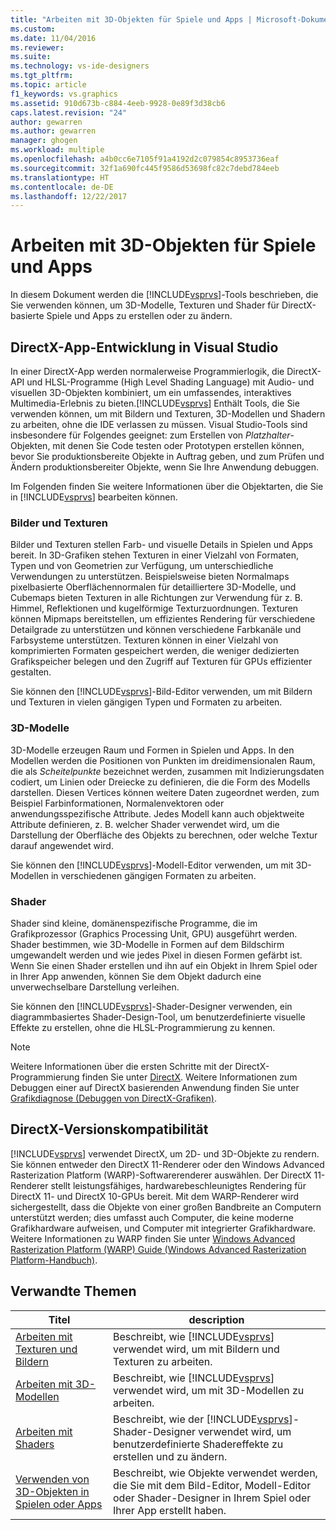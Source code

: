 ```yaml
---
title: "Arbeiten mit 3D-Objekten für Spiele und Apps | Microsoft-Dokumentation"
ms.custom: 
ms.date: 11/04/2016
ms.reviewer: 
ms.suite: 
ms.technology: vs-ide-designers
ms.tgt_pltfrm: 
ms.topic: article
f1_keywords: vs.graphics
ms.assetid: 910d673b-c884-4eeb-9928-0e89f3d38cb6
caps.latest.revision: "24"
author: gewarren
ms.author: gewarren
manager: ghogen
ms.workload: multiple
ms.openlocfilehash: a4b0cc6e7105f91a4192d2c079854c8953736eaf
ms.sourcegitcommit: 32f1a690fc445f9586d53698fc82c7debd784eeb
ms.translationtype: HT
ms.contentlocale: de-DE
ms.lasthandoff: 12/22/2017
---
```

# <a name="working-with-3-d-assets-for-games-and-apps"></a>Arbeiten mit 3D-Objekten für Spiele und Apps
In diesem Dokument werden die [!INCLUDE[vsprvs](../code-quality/includes/vsprvs_md.md)]-Tools beschrieben, die Sie verwenden können, um 3D-Modelle, Texturen und Shader für DirectX-basierte Spiele und Apps zu erstellen oder zu ändern.  
  
## <a name="directx-app-development-in-visual-studio"></a>DirectX-App-Entwicklung in Visual Studio  
 In einer DirectX-App werden normalerweise Programmierlogik, die DirectX-API und HLSL-Programme (High Level Shading Language) mit Audio- und visuellen 3D-Objekten kombiniert, um ein umfassendes, interaktives Multimedia-Erlebnis zu bieten.[!INCLUDE[vsprvs](../code-quality/includes/vsprvs_md.md)] Enthält Tools, die Sie verwenden können, um mit Bildern und Texturen, 3D-Modellen und Shadern zu arbeiten, ohne die IDE verlassen zu müssen. Visual Studio-Tools sind insbesondere für Folgendes geeignet: zum Erstellen von *Platzhalter*-Objekten, mit denen Sie Code testen oder Prototypen erstellen können, bevor Sie produktionsbereite Objekte in Auftrag geben, und zum Prüfen und Ändern produktionsbereiter Objekte, wenn Sie Ihre Anwendung debuggen.  
  
 Im Folgenden finden Sie weitere Informationen über die Objektarten, die Sie in [!INCLUDE[vsprvs](../code-quality/includes/vsprvs_md.md)] bearbeiten können.  
  
### <a name="images-and-textures"></a>Bilder und Texturen  
 Bilder und Texturen stellen Farb- und visuelle Details in Spielen und Apps bereit. In 3D-Grafiken stehen Texturen in einer Vielzahl von Formaten, Typen und von Geometrien zur Verfügung, um unterschiedliche Verwendungen zu unterstützen. Beispielsweise bieten Normalmaps pixelbasierte Oberflächennormalen für detailliertere 3D-Modelle, und Cubemaps bieten Texturen in alle Richtungen zur Verwendung für z. B. Himmel, Reflektionen und kugelförmige Texturzuordnungen. Texturen können Mipmaps bereitstellen, um effizientes Rendering für verschiedene Detailgrade zu unterstützen und können verschiedene Farbkanäle und Farbsysteme unterstützen. Texturen können in einer Vielzahl von komprimierten Formaten gespeichert werden, die weniger dedizierten Grafikspeicher belegen und den Zugriff auf Texturen für GPUs effizienter gestalten.  
  
 Sie können den [!INCLUDE[vsprvs](../code-quality/includes/vsprvs_md.md)]-Bild-Editor verwenden, um mit Bildern und Texturen in vielen gängigen Typen und Formaten zu arbeiten.  
  
### <a name="3-d-models"></a>3D-Modelle  
 3D-Modelle erzeugen Raum und Formen in Spielen und Apps. In den Modellen werden die Positionen von Punkten im dreidimensionalen Raum, die als *Scheitelpunkte* bezeichnet werden, zusammen mit Indizierungsdaten codiert, um Linien oder Dreiecke zu definieren, die die Form des Modells darstellen. Diesen Vertices können weitere Daten zugeordnet werden, zum Beispiel Farbinformationen, Normalenvektoren oder anwendungsspezifische Attribute. Jedes Modell kann auch objektweite Attribute definieren, z. B. welcher Shader verwendet wird, um die Darstellung der Oberfläche des Objekts zu berechnen, oder welche Textur darauf angewendet wird.  
  
 Sie können den [!INCLUDE[vsprvs](../code-quality/includes/vsprvs_md.md)]-Modell-Editor verwenden, um mit 3D-Modellen in verschiedenen gängigen Formaten zu arbeiten.  
  
### <a name="shaders"></a>Shader  
 Shader sind kleine, domänenspezifische Programme, die im Grafikprozessor (Graphics Processing Unit, GPU) ausgeführt werden. Shader bestimmen, wie 3D-Modelle in Formen auf dem Bildschirm umgewandelt werden und wie jedes Pixel in diesen Formen gefärbt ist. Wenn Sie einen Shader erstellen und ihn auf ein Objekt in Ihrem Spiel oder in Ihrer App anwenden, können Sie dem Objekt dadurch eine unverwechselbare Darstellung verleihen.  
  
 Sie können den [!INCLUDE[vsprvs](../code-quality/includes/vsprvs_md.md)]-Shader-Designer verwenden, ein diagrammbasiertes Shader-Design-Tool, um benutzerdefinierte visuelle Effekte zu erstellen, ohne die HLSL-Programmierung zu kennen.  
  
> [!NOTE]
>  Weitere Informationen über die ersten Schritte mit der DirectX-Programmierung finden Sie unter [DirectX](http://go.microsoft.com/fwlink/p/?LinkId=224633). Weitere Informationen zum Debuggen einer auf DirectX basierenden Anwendung finden Sie unter [Grafikdiagnose (Debuggen von DirectX-Grafiken)](../debugger/visual-studio-graphics-diagnostics.md).  
  
## <a name="directx-version-compatibility"></a>DirectX-Versionskompatibilität  
 [!INCLUDE[vsprvs](../code-quality/includes/vsprvs_md.md)] verwendet DirectX, um 2D- und 3D-Objekte zu rendern. Sie können entweder den DirectX 11-Renderer oder den Windows Advanced Rasterization Platform (WARP)-Softwarerenderer auswählen. Der DirectX 11-Renderer stellt leistungsfähiges, hardwarebeschleunigtes Rendering für DirectX 11- und DirectX 10-GPUs bereit. Mit dem WARP-Renderer wird sichergestellt, dass die Objekte von einer großen Bandbreite an Computern unterstützt werden; dies umfasst auch Computer, die keine moderne Grafikhardware aufweisen, und Computer mit integrierter Grafikhardware. Weitere Informationen zu WARP finden Sie unter [Windows Advanced Rasterization Platform (WARP) Guide (Windows Advanced Rasterization Platform-Handbuch)](http://go.microsoft.com/fwlink/p/?LinkId=224634).  
  
## <a name="related-topics"></a>Verwandte Themen  
  
|Titel|description|  
|-----------|-----------------|  
|[Arbeiten mit Texturen und Bildern](../designers/working-with-textures-and-images.md)|Beschreibt, wie [!INCLUDE[vsprvs](../code-quality/includes/vsprvs_md.md)] verwendet wird, um mit Bildern und Texturen zu arbeiten.|  
|[Arbeiten mit 3D-Modellen](../designers/working-with-3-d-models.md)|Beschreibt, wie [!INCLUDE[vsprvs](../code-quality/includes/vsprvs_md.md)] verwendet wird, um mit 3D-Modellen zu arbeiten.|  
|[Arbeiten mit Shaders](../designers/working-with-shaders.md)|Beschreibt, wie der [!INCLUDE[vsprvs](../code-quality/includes/vsprvs_md.md)]-Shader-Designer verwendet wird, um benutzerdefinierte Shadereffekte zu erstellen und zu ändern.|  
|[Verwenden von 3D-Objekten in Spielen oder Apps](../designers/using-3-d-assets-in-your-game-or-app.md)|Beschreibt, wie Objekte verwendet werden, die Sie mit dem Bild-Editor, Modell-Editor oder Shader-Designer in Ihrem Spiel oder Ihrer App erstellt haben.|